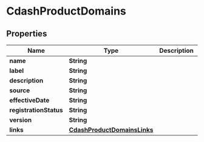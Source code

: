 

# CdashProductDomains


## Properties

| Name | Type | Description | Notes |
|------------ | ------------- | ------------- | -------------|
|**name** | **String** |  |  [optional] |
|**label** | **String** |  |  [optional] |
|**description** | **String** |  |  [optional] |
|**source** | **String** |  |  [optional] |
|**effectiveDate** | **String** |  |  [optional] |
|**registrationStatus** | **String** |  |  [optional] |
|**version** | **String** |  |  [optional] |
|**links** | [**CdashProductDomainsLinks**](CdashProductDomainsLinks.md) |  |  [optional] |



